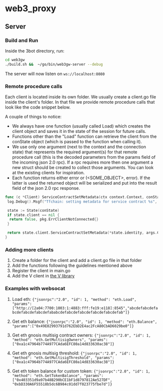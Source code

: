 # web3_proxy

## Server

### Build and Run

Inside the 3bot directory, run:

```sh
cd web3gw
./build.sh &&  ~/go/bin/web3gw-server --debug 
```

The server will now listen on `ws://localhost:8080`

### Remote procedure calls

Each client is located inside its own folder. We usually create a client.go file inside the client's folder. In that file we provide remote procedure calls that look like the code snippet below.

A couple of things to notice:

- We always have one function (usually called Load) which creates the client object and saves it in the state of the session for future calls.
- Functions other than the "Load" function can retrieve the client from the conState object (which is passed to the function when calling it).
- We use only one argument (next to the context and the connection state) that represents the required argument(s) for that remote procedure call (this is the decoded parameters from the params field of the incoming json 2.0 rpc). If a rpc requires more then one argument a new struct should be created to collect those arguments. You can look at the existing clients for inspiration.
- Each function returns either error or (<SOME_OBJECT>, error). If the latter is used the returned object will be serialized and put into the result field of the json 2.0 rpc response.

```go
func (c *Client) ServiceContractSetMetadata(ctx context.Context, conState jsonrpc.State, args ServiceContractSetMetadata) error {
 log.Debug().Msgf("Tfchain: setting metadata for service contract %s", args.ContractID)

 state := State(conState)
 if state.client == nil {
  return false, pkg.ErrClientNotConnected{}
 }

 return state.client.ServiceContractSetMetadata(*state.identity, args.ContractID, args.Metadata)
}
```

### Adding more clients

1) Create a folder for the client and add a client.go file in that folder
2) Add the functions following the guidelines mentioned above
3) Register the client in main.go
4) Add the V client in [the V library](../lib)

### Examples with websocat

1. Load eth: `{"jsonrpc":"2.0", "id": 1, "method": "eth.Load", "params":["http://[2a04:7700:1003:1:4883:fff:fe19:e118]:8545","abcdefabcdefabcdefabcdefabcdefababcdefabcdefabcdefabcdefabcdefab"]}`

2. Get eth balance: `{"jsonrpc":"2.0", "id": 1, "method": "eth.Balance", "params":["0x49E02993791d762EbD2E4ac2FcA80CbAD6029be0"]}`

3. Get eth gnosis multisig contract owners: `{"jsonrpc":"2.0", "id": 1, "method": "eth.GetMultisigOwners", "params":["0xa1c47964b774A977CAda6EFC80a14d833630ac38"]}`

4. Get eth gnosis multisig threshold: `{"jsonrpc":"2.0", "id": 1, "method": "eth.GetMultisigThreshold", "params":["0xa1c47964b774A977CAda6EFC80a14d833630ac38"]}`

5. Get eth token balance for custom token: `{"jsonrpc":"2.0", "id": 1, "method": "eth.GetTokenBalance", "params":["0x403351d9a97b48B290bCE1bF1d8797812Ae527DF", "0xbD330A6F55518b5dc6B984c01dd7f023775fbe7d"]}`
